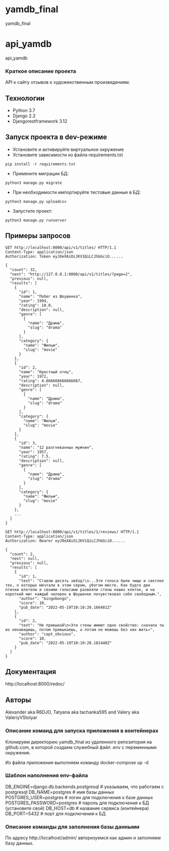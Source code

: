 # yamdb_final
yamdb_final

# api_yamdb

api_yamdb

### Краткое описание проекта

API к сайту отзывов к художекственным произведениям.

## Технологии

- Python 3.7
- Django 2.2
- Djangorestframework 3.12

## Запуск проекта в dev-режиме

- Установите и активируйте виртуальное окружение
- Установите зависимости из файла requirements.txt
```
pip install -r requirements.txt
``` 
- Примените миграции БД:
```
python3 manage.py migrate
```
- При необходимости импортируйте тестовые данные в БД:
```
python3 manage.py uploadcsv
```
- Запустите проект:
```
python3 manage.py runserver
```

## Примеры запросов

```
GET http://localhost:8000/api/v1/titles/ HTTP/1.1
Content-Type: application/json
Authorization: Token eyJ0eXAiOiJKV1QiLCJhbGciO......

{
  "count": 32,
  "next": "http://127.0.0.1:8000/api/v1/titles/?page=2",
  "previous": null,
  "results": [
    {
      "id": 1,
      "name": "Побег из Шоушенка",
      "year": 1994,
      "rating": 10.0,
      "description": null,
      "genre": [
        {
          "name": "Драма",
          "slug": "drama"
        }
      ],
      "category": {
        "name": "Фильм",
        "slug": "movie"
      }
    },
    {
      "id": 2,
      "name": "Крестный отец",
      "year": 1972,
      "rating": 4.666666666666667,
      "description": null,
      "genre": [
        {
          "name": "Драма",
          "slug": "drama"
        }
      ],
      "category": {
        "name": "Фильм",
        "slug": "movie"
      }
    },
    {
      "id": 3,
      "name": "12 разгневанных мужчин",
      "year": 1957,
      "rating": 7.5,
      "description": null,
      "genre": [
        {
          "name": "Драма",
          "slug": "drama"
        }
      ],
      "category": {
        "name": "Фильм",
        "slug": "movie"
      }
    },
    ...
  ]
}
```
```
GET http://localhost:8000/api/v1/titles/1/reviews/ HTTP/1.1
Content-Type: application/json
Authorization: Bearer eyJ0eXAiOiJKV1QiLCJhbGciO......

{
  "count": 2,
  "next": null,
  "previous": null,
  "results": [
    {
      "id": 1,
      "text": "Ставлю десять звёзд!\n...Эти голоса были чище и светлее тех, о которых мечтали в этом сером, убогом месте. Как будто две птички влетели и своими голосами развеяли стены наших клеток, и на короткий миг каждый человек в Шоушенке почувствовал себя свободным.",
      "author": "bingobongo",
      "score": 10,
      "pub_date": "2022-05-19T10:10:20.166481Z"
    },
    {
      "id": 2,
      "text": "Не привыкай\n«Эти стены имеют одно свойство: сначала ты их ненавидишь, потом привыкаешь, а потом не можешь без них жить»",
      "author": "capt_obvious",
      "score": 10,
      "pub_date": "2022-05-19T10:10:20.181440Z"
    }
  ]
}
```

## Документация

http://localhost:8000/redoc/

## Авторы

Alexander aka R6DJO, Tatyana aka tachanka595 and Valery aka ValeriyVStolyar

### Описание команд для запуска приложения в контейнерах

Клонируем директорию yamdb_final из удаленного репозитория на github.com, в которой создаем служебный файл .env с переменными окружения.

Из файла приложения выполняем команду docker-compose up -d

### Шаблон наполнения env-файла

DB_ENGINE=django.db.backends.postgresql # указываем, что работаем с postgresql
DB_NAME=postgres # имя базы данных
POSTGRES_USER=postgres # логин для подключения к базе данных
POSTGRES_PASSWORD=postgres # пароль для подключения к БД (установите свой)
DB_HOST=db # название сервиса (контейнера)
DB_PORT=5432 # порт для подключения к БД

### Описание команды для заполнения базы данными

По адресу http://localhost/admin/ авторизуемся как админ и заполняем базу данных.
